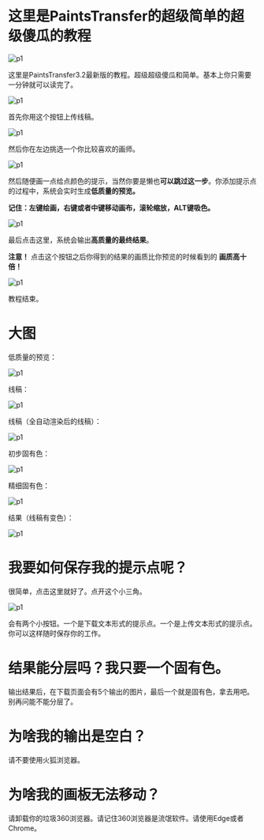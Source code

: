 # 这里是PaintsTransfer的超级简单的超级傻瓜的教程

![p1](https://raw.githubusercontent.com/style2paints/style2paints.github.io/master/img2/1.png)

这里是PaintsTransfer3.2最新版的教程。超级超级傻瓜和简单。基本上你只需要一分钟就可以读完了。

![p1](https://raw.githubusercontent.com/style2paints/style2paints.github.io/master/img2/2.png)

首先你用这个按钮上传线稿。

![p1](https://raw.githubusercontent.com/style2paints/style2paints.github.io/master/img2/3.png)

然后你在左边挑选一个你比较喜欢的画师。

![p1](https://raw.githubusercontent.com/style2paints/style2paints.github.io/master/img2/4.png)

然后随便画一点给点颜色的提示，当然你要是懒也**可以跳过这一步**。你添加提示点的过程中，系统会实时生成**低质量的预览。**

**记住：左键绘画，右键或者中键移动画布，滚轮缩放，ALT键吸色。**

![p1](https://raw.githubusercontent.com/style2paints/style2paints.github.io/master/img2/5.png)

最后点击这里，系统会输出**高质量的最终结果**。

**注意！** 点击这个按钮之后你得到的结果的画质比你预览的时候看到的 **画质高十倍！**

![p1](https://raw.githubusercontent.com/style2paints/style2paints.github.io/master/img2/6.png)

教程结束。

# 大图

低质量的预览：

![p1](https://raw.githubusercontent.com/style2paints/style2paints.github.io/master/img2/8.png)

线稿：

![p1](https://raw.githubusercontent.com/style2paints/style2paints.github.io/master/img2/9.png)

线稿（全自动渲染后的线稿）：

![p1](https://raw.githubusercontent.com/style2paints/style2paints.github.io/master/img2/10.png)

初步固有色：

![p1](https://raw.githubusercontent.com/style2paints/style2paints.github.io/master/img2/11.png)

精细固有色：

![p1](https://raw.githubusercontent.com/style2paints/style2paints.github.io/master/img2/12.png)

结果（线稿有变色）：

![p1](https://raw.githubusercontent.com/style2paints/style2paints.github.io/master/img2/13.png)

# 我要如何保存我的提示点呢？

很简单，点击这里就好了。点开这个小三角。

![p1](https://raw.githubusercontent.com/style2paints/style2paints.github.io/master/img2/7.png)

会有两个小按钮。一个是下载文本形式的提示点。一个是上传文本形式的提示点。你可以这样随时保存你的工作。

# 结果能分层吗？我只要一个固有色。

输出结果后，在下载页面会有5个输出的图片，最后一个就是固有色，拿去用吧。别再问能不能分层了。

# 为啥我的输出是空白？

请不要使用火狐浏览器。

# 为啥我的画板无法移动？

请卸载你的垃圾360浏览器。请记住360浏览器是流氓软件。请使用Edge或者Chrome。

